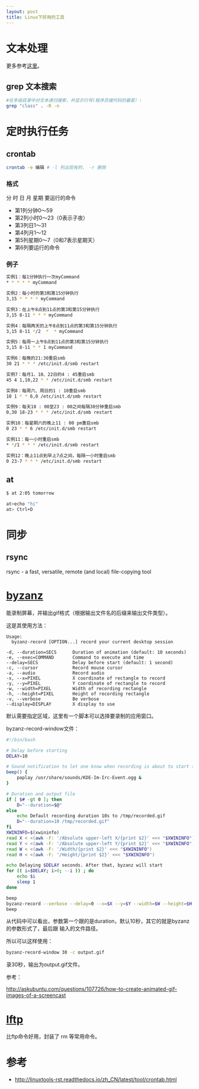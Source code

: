```yaml
---
layout: post
title: Linux下好用的工具
---
```


# 文本处理

更多参考[这里](http://linuxtools-rst.readthedocs.io/zh_CN/latest/base/03_text_processing.html)。

## grep 文本搜索

```bash
#在多级目录中对文本递归搜索，并显示行号(程序员搜代码的最爱）:
grep "class" . -R -n
```

# 定时执行任务

## crontab
```bash
crontab -e 编辑 # -l 列出现有的， -r 删除
```

### 格式

分 时 日 月 星期 要运行的命令

- 第1列分钟0～59
- 第2列小时0～23（0表示子夜）
- 第3列日1～31
- 第4列月1～12
- 第5列星期0～7（0和7表示星期天）
- 第6列要运行的命令

### 例子

```bash
实例1：每1分钟执行一次myCommand
* * * * * myCommand

实例2：每小时的第3和第15分钟执行
3,15 * * * * myCommand

实例3：在上午8点到11点的第3和第15分钟执行
3,15 8-11 * * * myCommand

实例4：每隔两天的上午8点到11点的第3和第15分钟执行
3,15 8-11 */2  *  * myCommand

实例5：每周一上午8点到11点的第3和第15分钟执行
3,15 8-11 * * 1 myCommand

实例6：每晚的21:30重启smb
30 21 * * * /etc/init.d/smb restart

实例7：每月1、10、22日的4 : 45重启smb
45 4 1,10,22 * * /etc/init.d/smb restart

实例8：每周六、周日的1 : 10重启smb
10 1 * * 6,0 /etc/init.d/smb restart

实例9：每天18 : 00至23 : 00之间每隔30分钟重启smb
0,30 18-23 * * * /etc/init.d/smb restart

实例10：每星期六的晚上11 : 00 pm重启smb
0 23 * * 6 /etc/init.d/smb restart

实例11：每一小时重启smb
* */1 * * * /etc/init.d/smb restart

实例12：晚上11点到早上7点之间，每隔一小时重启smb
0 23-7 * * * /etc/init.d/smb restart
```


## at
```bash
$ at 2:05 tomorrow

at>echo "hi"
at> Ctrl+D
```

# 同步

## rsync
rsync - a fast, versatile, remote (and local) file-copying tool


# [byzanz](https://github.com/GNOME/byzanz)

能录制屏幕，并输出gif格式（根据输出文件名的后缀来输出文件类型）。

这是其使用方法：

```
Usage:
  byzanz-record [OPTION...] record your current desktop session

-d, --duration=SECS      Duration of animation (default: 10 seconds)
-e, --exec=COMMAND       Command to execute and time
--delay=SECS             Delay before start (default: 1 second)
-c, --cursor             Record mouse cursor
-a, --audio              Record audio
-x, --x=PIXEL            X coordinate of rectangle to record
-y, --y=PIXEL            Y coordinate of rectangle to record
-w, --width=PIXEL        Width of recording rectangle
-h, --height=PIXEL       Height of recording rectangle
-v, --verbose            Be verbose
--display=DISPLAY        X display to use
```

默认需要指定区域，这里有一个脚本可以选择要录制的应用窗口。

byzanz-record-window文件：

```bash
#!/bin/bash

# Delay before starting
DELAY=10

# Sound notification to let one know when recording is about to start (and ends)
beep() {
    paplay /usr/share/sounds/KDE-Im-Irc-Event.ogg &
}

# Duration and output file
if [ $# -gt 0 ]; then
    D="--duration=$@"
else
    echo Default recording duration 10s to /tmp/recorded.gif
    D="--duration=10 /tmp/recorded.gif"
fi
XWININFO=$(xwininfo)
read X < <(awk -F: '/Absolute upper-left X/{print $2}' <<< "$XWININFO")
read Y < <(awk -F: '/Absolute upper-left Y/{print $2}' <<< "$XWININFO")
read W < <(awk -F: '/Width/{print $2}' <<< "$XWININFO")
read H < <(awk -F: '/Height/{print $2}' <<< "$XWININFO")

echo Delaying $DELAY seconds. After that, byzanz will start
for (( i=$DELAY; i>0; --i )) ; do
    echo $i
    sleep 1
done

beep
byzanz-record --verbose --delay=0 --x=$X --y=$Y --width=$W --height=$H $D
beep
```

从代码中可以看出，参数第一个跟的是duration，默认10秒，其它的就是byzanz的参数形式了，最后跟
输入的文件路径。

所以可以这样使用：

```bash
byzanz-record-window 30 -c output.gif
```

录30秒，输出为output.gif文件。

参考：

http://askubuntu.com/questions/107726/how-to-create-animated-gif-images-of-a-screencast


# [lftp](http://lftp.yar.ru/)
比ftp命令好用，封装了 rm 等常用命令。

# 参考
- http://linuxtools-rst.readthedocs.io/zh_CN/latest/tool/crontab.html
